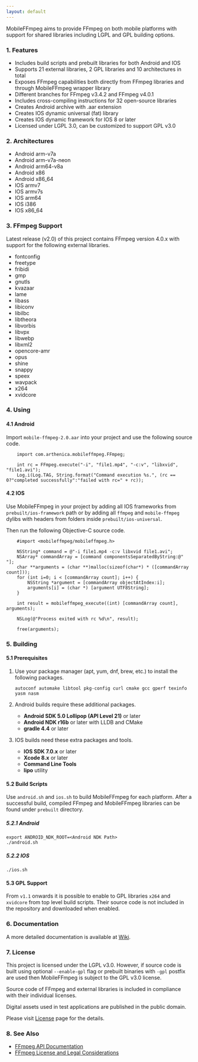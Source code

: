 ```yaml
---
layout: default
---
```

MobileFFmpeg aims to provide FFmpeg on both mobile platforms with support for shared libraries including LGPL and GPL building options.
### 1. Features
- Includes build scripts and prebuilt libraries for both Android and IOS
- Supports 21 external libraries, 2 GPL libraries and 10 architectures in total
- Exposes FFmpeg capabilities both directly from FFmpeg libraries and through MobileFFmpeg wrapper library
- Different branches for FFmpeg v3.4.2 and FFmpeg v4.0.1
- Includes cross-compiling instructions for 32 open-source libraries
- Creates Android archive with .aar extension
- Creates IOS dynamic universal (fat) library
- Creates IOS dynamic framework for IOS 8 or later
- Licensed under LGPL 3.0, can be customized to support GPL v3.0

### 2. Architectures
- Android arm-v7a
- Android arm-v7a-neon
- Android arm64-v8a
- Android x86
- Android x86_64
- IOS armv7
- IOS armv7s
- IOS arm64
- IOS i386
- IOS x86_64

### 3. FFmpeg Support
Latest release (v2.0) of this project contains FFmpeg version 4.0.x with support for the following external libraries.
- fontconfig
- freetype
- fribidi
- gmp
- gnutls
- kvazaar
- lame
- libass
- libiconv
- libilbc
- libtheora
- libvorbis
- libvpx
- libwebp
- libxml2
- opencore-amr
- opus
- shine
- snappy
- speex
- wavpack
- x264
- xvidcore

### 4. Using
#### 4.1 Android
Import `mobile-ffmpeg-2.0.aar` into your project and use the following source code.
```
    import com.arthenica.mobileffmpeg.FFmpeg;

    int rc = FFmpeg.execute("-i", "file1.mp4", "-c:v", "libxvid", "file1.avi");
    Log.i(Log.TAG, String.format("Command execution %s.", (rc == 0?"completed successfully":"failed with rc=" + rc));
```
#### 4.2 IOS
Use MobileFFmpeg in your project by adding all IOS frameworks from `prebuilt/ios-framework` path or 
by adding all `ffmpeg` and `mobile-ffmpeg` dylibs with headers from folders inside `prebuilt/ios-universal`.

Then run the following Objective-C source code.
```
    #import <mobileffmpeg/mobileffmpeg.h>

    NSString* command = @"-i file1.mp4 -c:v libxvid file1.avi";
    NSArray* commandArray = [command componentsSeparatedByString:@" "];
    char **arguments = (char **)malloc(sizeof(char*) * ([commandArray count]));
    for (int i=0; i < [commandArray count]; i++) {
        NSString *argument = [commandArray objectAtIndex:i];
        arguments[i] = (char *) [argument UTF8String];
    }

    int result = mobileffmpeg_execute((int) [commandArray count], arguments);

    NSLog(@"Process exited with rc %d\n", result);
    
    free(arguments);
```

### 5. Building
#### 5.1 Prerequisites
1. Use your package manager (apt, yum, dnf, brew, etc.) to install the following packages.

    ```
    autoconf automake libtool pkg-config curl cmake gcc gperf texinfo yasm nasm
    ```
2. Android builds require these additional packages.

    - **Android SDK 5.0 Lollipop (API Level 21)** or later
    - **Android NDK r16b** or later with LLDB and CMake
    - **gradle 4.4** or later

3. IOS builds need these extra packages and tools.
    - **IOS SDK 7.0.x** or later
    - **Xcode 8.x** or later 
    - **Command Line Tools**
    - **lipo** utility

#### 5.2 Build Scripts
Use `android.sh` and `ios.sh` to build MobileFFmpeg for each platform.
After a successful build, compiled FFmpeg and MobileFFmpeg libraries can be found under `prebuilt` directory.

##### 5.2.1 Android
```
export ANDROID_NDK_ROOT=<Android NDK Path>
./android.sh
```
##### 5.2.2 IOS
```
./ios.sh
```
#### 5.3 GPL Support
From `v1.1` onwards it is possible to enable to GPL libraries `x264` and `xvidcore` from top level build scripts.
Their source code is not included in the repository and downloaded when enabled.

### 6. Documentation

A more detailed documentation is available at [Wiki](https://github.com/tanersener/mobile-ffmpeg/wiki).

### 7. License

This project is licensed under the LGPL v3.0. However, if source code is built using optional `--enable-gpl` flag or 
prebuilt binaries with `-gpl` postfix are used then MobileFFmpeg is subject to the GPL v3.0 license.

Source code of FFmpeg and external libraries is included in compliance with their individual licenses.

Digital assets used in test applications are published in the public domain.

Please visit [License](https://github.com/tanersener/mobile-ffmpeg/wiki/License) page for the details.

### 8. See Also

- [FFmpeg API Documentation](https://ffmpeg.org/doxygen/3.4/index.html)
- [FFmpeg License and Legal Considerations](https://ffmpeg.org/legal.html)

